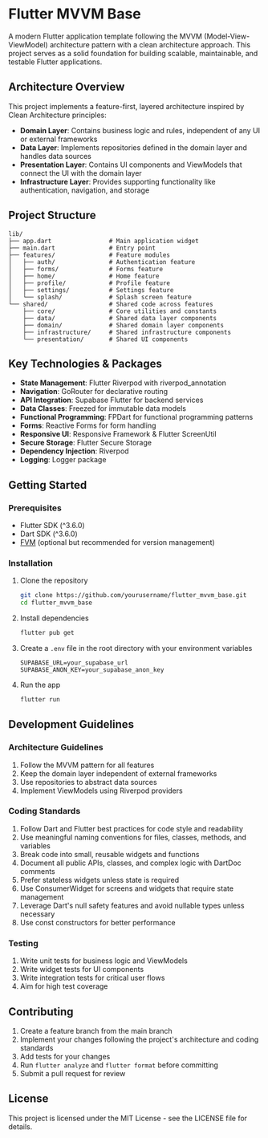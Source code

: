 # Flutter MVVM Base

A modern Flutter application template following the MVVM (Model-View-ViewModel) architecture pattern with a clean architecture approach. This project serves as a solid foundation for building scalable, maintainable, and testable Flutter applications.

## Architecture Overview

This project implements a feature-first, layered architecture inspired by Clean Architecture principles:

- **Domain Layer**: Contains business logic and rules, independent of any UI or external frameworks
- **Data Layer**: Implements repositories defined in the domain layer and handles data sources
- **Presentation Layer**: Contains UI components and ViewModels that connect the UI with the domain layer
- **Infrastructure Layer**: Provides supporting functionality like authentication, navigation, and storage

## Project Structure

```
lib/
├── app.dart                # Main application widget
├── main.dart               # Entry point
├── features/               # Feature modules
│   ├── auth/               # Authentication feature
│   ├── forms/              # Forms feature
│   ├── home/               # Home feature
│   ├── profile/            # Profile feature
│   ├── settings/           # Settings feature
│   └── splash/             # Splash screen feature
└── shared/                 # Shared code across features
    ├── core/               # Core utilities and constants
    ├── data/               # Shared data layer components
    ├── domain/             # Shared domain layer components
    ├── infrastructure/     # Shared infrastructure components
    └── presentation/       # Shared UI components
```

## Key Technologies & Packages

- **State Management**: Flutter Riverpod with riverpod_annotation
- **Navigation**: GoRouter for declarative routing
- **API Integration**: Supabase Flutter for backend services
- **Data Classes**: Freezed for immutable data models
- **Functional Programming**: FPDart for functional programming patterns
- **Forms**: Reactive Forms for form handling
- **Responsive UI**: Responsive Framework & Flutter ScreenUtil
- **Secure Storage**: Flutter Secure Storage
- **Dependency Injection**: Riverpod
- **Logging**: Logger package

## Getting Started

### Prerequisites

- Flutter SDK (^3.6.0)
- Dart SDK (^3.6.0)
- [FVM](https://fvm.app/) (optional but recommended for version management)

### Installation

1. Clone the repository
   ```bash
   git clone https://github.com/yourusername/flutter_mvvm_base.git
   cd flutter_mvvm_base
   ```

2. Install dependencies
   ```bash
   flutter pub get
   ```

3. Create a `.env` file in the root directory with your environment variables
   ```
   SUPABASE_URL=your_supabase_url
   SUPABASE_ANON_KEY=your_supabase_anon_key
   ```

4. Run the app
   ```bash
   flutter run
   ```

## Development Guidelines

### Architecture Guidelines

1. Follow the MVVM pattern for all features
2. Keep the domain layer independent of external frameworks
3. Use repositories to abstract data sources
4. Implement ViewModels using Riverpod providers

### Coding Standards

1. Follow Dart and Flutter best practices for code style and readability
2. Use meaningful naming conventions for files, classes, methods, and variables
3. Break code into small, reusable widgets and functions
4. Document all public APIs, classes, and complex logic with DartDoc comments
5. Prefer stateless widgets unless state is required
6. Use ConsumerWidget for screens and widgets that require state management
7. Leverage Dart's null safety features and avoid nullable types unless necessary
8. Use const constructors for better performance

### Testing

1. Write unit tests for business logic and ViewModels
2. Write widget tests for UI components
3. Write integration tests for critical user flows
4. Aim for high test coverage

## Contributing

1. Create a feature branch from the main branch
2. Implement your changes following the project's architecture and coding standards
3. Add tests for your changes
4. Run `flutter analyze` and `flutter format` before committing
5. Submit a pull request for review

## License

This project is licensed under the MIT License - see the LICENSE file for details.
